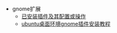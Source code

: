 * gnome扩展
   * [已安装插件及其配置或操作](已安装插件及其配置或操作/)
   * [ubuntu桌面环境gnome插件安装教程](ubuntu桌面环境gnome插件安装教程.md)
